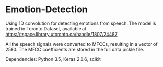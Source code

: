 # Emotion-Detection

Using 1D convolution for detecting emotions from speech. The model is trained in Toronto Dataset, available at https://tspace.library.utoronto.ca/handle/1807/24487

All the speech signals were converted to MFCCs, resulting in a vector of 2580. The MFCC coefficients are stored in the full data pickle file.

Dependencies: Python 3.5, Keras 2.0.6, scikit 
